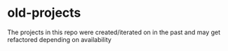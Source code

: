 # old-projects
The projects in this repo were created/iterated on in the past and may get refactored depending on availability
